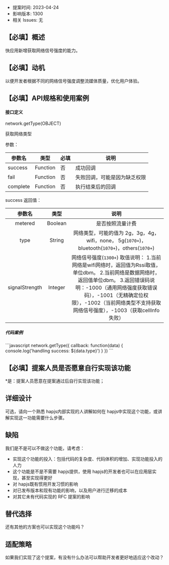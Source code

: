 - 提案时间: 2023-04-24
- 影响版本: 1300
- 相关 Issues: 无

## 【必填】概述

快应用新增获取网络信号强度的能力。

## 【必填】动机

以便开发者根据不同的网络信号强度调整流媒体质量，优化用户体验。

## 【必填】API规格和使用案例

#### 接口定义

network.getType(OBJECT)

获取网络类型

参数：

| 参数名   | 类型     | 必填 | 说明                         |
| -------- | -------- | ---- | ---------------------------- |
| success  | Function | 否   | 成功回调                     |
| fail     | Function | 否   | 失败回调，可能是因为缺乏权限 |
| complete | Function | 否   | 执行结束后的回调             |

success 返回值：

|     参数名     |  类型   |                             说明                             |
| :------------: | :-----: | :----------------------------------------------------------: |
|    metered     | Boolean |                       是否按照流量计费                       |
|      type      | String  | 网络类型，可能的值为 2g，3g，4g，wifi，none， 5g(`1070+`)，bluetooth(`1070+`)，others(`1070+`) |
| signalStrength | Integer | 网络信号强度(`1300+`) 取值说明： 1.当前网络是wifi网络时，返回值为Rssi取值，单位dbm。 2.当前网络是数据网络时，返回值单位dbm。 3.返回错误码说明：-1000（通用网络强度获取错误码），-1001（无精确定位权限），-1002（当前网络类型不支持获取网络信号强度），-1003（获取cellInfo失败） |

##### 代码案例

\```javascript
network.getType({
callback: function(data) {
console.log('handling success: ${data.type}')
}
})
\```

## 【必填】提案人员是否愿意自行实现该功能

*是：提案人员愿意在提案通过后自行实现该功能；

## 详细设计

可选，请向一个熟悉 hapjs内部实现的人讲解如何在 hapjs中实现这个功能，或讲解实现这一功能需要什么步骤。

## 缺陷

我们是不是可以不做这个功能，请考虑：

- 实现这个功能的投入：包括代码的复杂度、代码体积的增加、实现功能投入的人力
- 这个功能是不是不需要 hapjs提供，使用 hapjs的开发者也可以在应用层实现，甚至实现得更好
- 对 hapjs既有惯用开发习惯的影响
- 对已发布版本和现有功能的影响，以及用户进行迁移的成本
- 对其它未有代码实现的 RFC 提案的影响

## 替代选择

还有其他的方案也可以实现这个功能吗？

## 适配策略

如果我们实现了这个提案，有没有什么办法可以帮助开发者更好地适应这个改动？